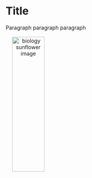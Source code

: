 <html>
     <head>
          <meta charset = "utf-8">
          <style>
               .courseLabel {
                    position: absolute;
                    top: -10%;
                    font-size: 5;
                    background-color: rgba(128, 128, 128, 0.801);
                    color: white;
               }
               .img_and_label {
                    text-align: center;
               }
               #bioPic {
                    position: absolute;
                    top: 175px;
                    left: 15%;
                    width: 30%;
               }
          </style>
     </head>
     <body>
          <h1>Title</h1>
          <p>Paragraph paragraph paragraph</p>
          <div id="biology" class="img_and_label">
               <a target="-blank" href="biology.html">
                    <img src="https://user-images.githubusercontent.com/63515930/79056396-2afb4a80-7c24-11ea-9b60-e09ca904730d.jpg" alt="biology sunflower image" width="300" id="bioPic" class="coursePic"/>
                    <h2 class="courseLabel">AP Biology</h2>
               </a>
          </div>
          <p><br><br><br><br><br><br><br><br><br><br><br><br><br><br><br><br><br><br><br><br><br><br><br><br><br><br><br><br></p>
     </body>
</html>
